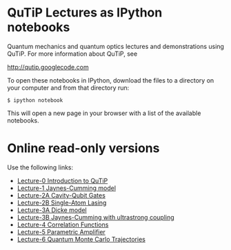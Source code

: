 QuTiP Lectures as IPython notebooks
===================================

Quantum mechanics and quantum optics lectures and demonstrations using QuTiP. For more information about QuTiP, see

http://qutip.googlecode.com

To open these notebooks in IPython, download the files to a directory on your computer and from that directory run:

    $ ipython notebook

This will open a new page in your browser with a list of the available notebooks.

Online read-only versions
=========================

Use the following links:

* [Lecture-0 Introduction to QuTiP](http://nbviewer.ipython.org/urls/raw.github.com/jrjohansson/qutip-lectures/master/Lecture-0-Introduction-to-QuTiP.ipynb)
* [Lecture-1 Jaynes-Cumming model](http://nbviewer.ipython.org/urls/raw.github.com/jrjohansson/qutip-lectures/master/Lecture-1-Jaynes-Cumming-model.ipynb)
* [Lecture-2A Cavity-Qubit Gates](http://nbviewer.ipython.org/urls/raw.github.com/jrjohansson/qutip-lectures/master/Lecture-2A-Cavity-Qubit-Gates.ipynb)
* [Lecture-2B Single-Atom Lasing](http://nbviewer.ipython.org/urls/raw.github.com/jrjohansson/qutip-lectures/master/Lecture-2B-Single-Atom-Lasing.ipynb)
* [Lecture-3A Dicke model](http://nbviewer.ipython.org/urls/raw.github.com/jrjohansson/qutip-lectures/master/Lecture-3A-Dicke-model.ipynb)
* [Lecture-3B Jaynes-Cumming with ultrastrong coupling](http://nbviewer.ipython.org/urls/raw.github.com/jrjohansson/qutip-lectures/master/Lecture-3B-Jaynes-Cumming-model-with-ultrastrong-coupling.ipynb)
* [Lecture-4 Correlation Functions](http://nbviewer.ipython.org/urls/raw.github.com/jrjohansson/qutip-lectures/master/Lecture-4-Correlation-Functions.ipynb)
* [Lecture-5 Parametric Amplifier](http://nbviewer.ipython.org/urls/raw.github.com/jrjohansson/qutip-lectures/master/Lecture-5-Parametric-Amplifier.ipynb)
* [Lecture-6 Quantum Monte Carlo Trajectories](http://nbviewer.ipython.org/urls/raw.github.com/jrjohansson/qutip-lectures/master/Lecture-6-Quantum-Monte-Carlo-Trajectories.ipynb)

